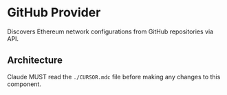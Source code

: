 # GitHub Provider

Discovers Ethereum network configurations from GitHub repositories via API.

## Architecture  
Claude MUST read the `./CURSOR.mdc` file before making any changes to this component.
